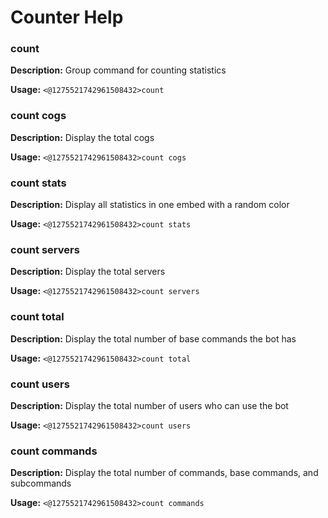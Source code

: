 # Counter Help

### count

**Description:** Group command for counting statistics

**Usage:** `<@1275521742961508432>count`

### count cogs

**Description:** Display the total cogs

**Usage:** `<@1275521742961508432>count cogs`

### count stats

**Description:** Display all statistics in one embed with a random color

**Usage:** `<@1275521742961508432>count stats`

### count servers

**Description:** Display the total servers

**Usage:** `<@1275521742961508432>count servers`

### count total

**Description:** Display the total number of base commands the bot has

**Usage:** `<@1275521742961508432>count total`

### count users

**Description:** Display the total number of users who can use the bot

**Usage:** `<@1275521742961508432>count users`

### count commands

**Description:** Display the total number of commands, base commands, and subcommands

**Usage:** `<@1275521742961508432>count commands`

